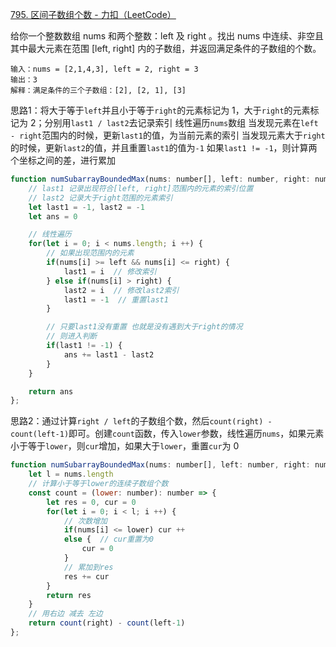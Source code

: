 [795. 区间子数组个数 - 力扣（LeetCode）](https://leetcode.cn/problems/number-of-subarrays-with-bounded-maximum/)

给你一个整数数组 nums 和两个整数：left 及 right 。找出 nums 中连续、非空且其中最大元素在范围 [left, right] 内的子数组，并返回满足条件的子数组的个数。

```
输入：nums = [2,1,4,3], left = 2, right = 3
输出：3
解释：满足条件的三个子数组：[2], [2, 1], [3]
```

思路1：将大于等于`left`并且小于等于`right`的元素标记为 1，大于`right`的元素标记为 2；分别用`last1 / last2`去记录索引
线性遍历`nums`数组
	当发现元素在`left - right`范围内的时候，更新`last1`的值，为当前元素的索引
	当发现元素大于`right`的时候，更新`last2`的值，并且重置`last1`的值为`-1`
	如果`last1 != -1`，则计算两个坐标之间的差，进行累加

```javascript
function numSubarrayBoundedMax(nums: number[], left: number, right: number): number {
  	// last1 记录出现符合[left, right]范围内的元素的索引位置
    // last2 记录大于right范围的元素索引
    let last1 = -1, last2 = -1
    let ans = 0

    // 线性遍历
    for(let i = 0; i < nums.length; i ++) {
        // 如果出现范围内的元素
        if(nums[i] >= left && nums[i] <= right) {
            last1 = i  // 修改索引
        } else if(nums[i] > right) {
            last2 = i  // 修改last2索引
            last1 = -1  // 重置last1
        }

        // 只要last1没有重置 也就是没有遇到大于right的情况
        // 则进入判断
        if(last1 != -1) {
            ans += last1 - last2
        }
    }

    return ans
};
```

思路2：通过计算`right / left`的子数组个数，然后`count(right) - count(left-1)`即可。创建`count`函数，传入`lower`参数，线性遍历`nums`，如果元素小于等于`lower`，则`cur`增加，如果大于`lower`，重置`cur`为 0

```javascript
function numSubarrayBoundedMax(nums: number[], left: number, right: number): number {
    let l = nums.length
    // 计算小于等于lower的连续子数组个数
    const count = (lower: number): number => {
        let res = 0, cur = 0
        for(let i = 0; i < l; i ++) {
            // 次数增加
            if(nums[i] <= lower) cur ++
            else {  // cur重置为0
                cur = 0
            }
            // 累加到res
            res += cur
        }
        return res
    }
    // 用右边 减去 左边
    return count(right) - count(left-1)
};
```

